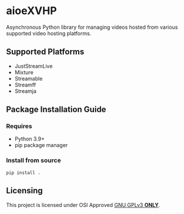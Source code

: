 # aioeXVHP
Asynchronous Python library for managing videos hosted from various supported video hosting platforms.

## Supported Platforms
* JustStreamLive
* Mixture
* Streamable
* Streamff
* Streamja

## Package Installation Guide
### Requires
* Python 3.9+
* pip package manager

### Install from source
```console
pip install .
```

## Licensing
This project is licensed under OSI Approved [GNU GPLv3 **ONLY**](https://github.com/eXhumer/pyaioeXVHP/blob/main/LICENSE.md).
